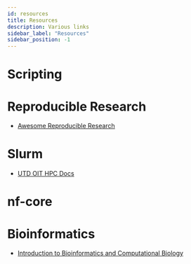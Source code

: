 ```yaml
---
id: resources
title: Resources
description: Various links
sidebar_label: "Resources"
sidebar_position: -1
---
```


# Scripting

# Reproducible Research

- [Awesome Reproducible
  Research](https://github.com/leipzig/awesome-reproducible-research)

# Slurm

- [UTD OIT HPC Docs](http://docs.oithpc.utdallas.edu)

# nf-core

# Bioinformatics

- [Introduction to Bioinformatics and Computational Biology](https://liulab-dfci.github.io/bioinfo-combio)
